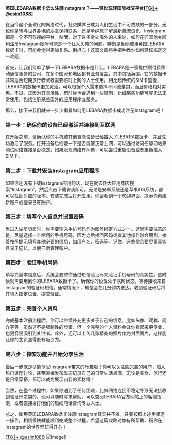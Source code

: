 **英国LEBARA数据卡怎么注册Instagram？——轻松玩转国际社交平台[[TG💪+ @esim1088](https://t.me/s/esim1088)]**

在当今这个全球化的网络时代，社交媒体已成为人们生活中不可或缺的一部分。无论你是想与世界各地的朋友保持联系，还是单纯想了解最新潮流资讯，Instagram都是一个不可忽视的平台。然而，对于许多身处海外的人来说，如何在异国他乡顺利注册Instagram账号可能是一个让人头疼的问题。特别是当你使用英国LEBARA数据卡时，可能会觉得更加复杂。别担心！这篇文章将手把手教你如何轻松搞定这一难题。

首先，让我们简单了解一下LEBARA数据卡是什么。LEBARA是一家提供预付费移动通信服务的公司，在多个国家和地区都有业务覆盖，其中包括英国。它的数据卡非常适合短期旅行者或者需要临时上网的人士使用。相比起传统的SIM卡套餐，LEBARA的数据卡更加灵活，可以根据个人需求选择不同流量包，而且价格相对实惠。不过，正因为其灵活性，有时候也会遇到一些限制，比如某些功能可能无法正常使用，包括注册某些国外的应用程序或服务。

那么，接下来我们就来一步步看看如何用LEBARA数据卡成功注册Instagram吧！

### 第一步：确保你的设备已经激活并连接到互联网

在开始之前，请确认你的手机或其他智能设备已经插入了LEBARA数据卡，并且成功激活了服务。打开设备后检查一下是否能够正常上网，可以通过访问任意网站来测试网络连接是否稳定。如果发现网络有问题，可以尝试重启设备或者重新插入SIM卡。

### 第二步：下载并安装Instagram应用程序

如果你还没有下载Instagram应用的话，现在就去各大应用商店搜索“Instagram”，然后点击下载安装即可。无论是安卓系统还是苹果iOS系统，都可以找到对应的版本。安装完成后打开应用，你会看到一个欢迎界面，提示你创建新账户或登录已有账户。

### 第三步：填写个人信息并设置密码

当进入注册页面时，你需要输入手机号码作为账号绑定方式之一。这里需要注意的是，尽量选择一个常用的手机号码，因为之后找回密码或者其他操作时会用到。接着按照提示填写其他必要的信息，如用户名、密码等。记住，这些信息要尽量真实且易于记忆，以便日后管理账户。

### 第四步：验证手机号码

填写完基本信息后，系统会要求你通过短信验证码来验证手机号码的真实性。这时候就需要用到你的LEBARA数据卡了。确保你的设备处于联网状态，等待接收来自Instagram的验证码短信。通常情况下，短信会在几分钟内送达。收到验证码后将其填入指定位置，提交验证。

### 第五步：完善个人资料

完成基本注册流程后，你可以继续补充更多关于自己的信息，比如头像、昵称、简介等等。虽然这不是强制性的步骤，但一个完整的个人资料会让你看起来更专业，也更容易吸引到关注者。此外，还可以上传几张精美的照片作为封面图片，这样能让你的主页显得更有吸引力。

### 第六步：探索功能并开始分享生活

最后一步就是尽情享受Instagram带来的乐趣啦！你可以关注感兴趣的用户，加入热门话题讨论，甚至直接发布动态记录自己的日常生活点滴。无论是美食、旅行还是日常穿搭，都可以成为展示自我的素材哦！

当然，在整个过程中，如果你遇到了任何困难，比如网络连接不稳定导致无法接收到验证码之类的，也可以随时寻求帮助。可以查阅LEBARA官方网站上的客服指南，或者直接拨打他们的热线电话咨询专业人士。

总之，使用英国LEBARA数据卡注册Instagram其实并不难，只要按照上述步骤逐一操作，相信很快就能顺利完成整个过程。希望这篇攻略对你有所帮助，祝你在Instagram的世界里玩得开心！

[[TG💪+ @esim1088](https://t.me/s/esim1088) ![Image](https://i.postimg.cc/4NQfJmqS/Snipaste-2025-05-13-00-14-12.png)]